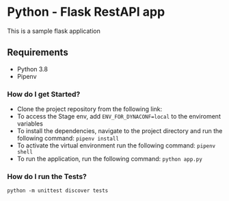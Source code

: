 # Python - Flask RestAPI app #

This is a sample flask application

## Requirements ##
* Python 3.8
* Pipenv

### How do I get Started? ###
* Clone the project repository from the following link: 
* To access the Stage env, add `ENV_FOR_DYNACONF=local` to the enviroment variables
* To install the dependencies, navigate to the project directory and run the following command:
`pipenv install`
* To activate the virtual environment run the following command: 
`pipenv shell`
* To run the application, run the following command: `python app.py`

### How do I run the Tests? ###
`python -m unittest discover tests`
